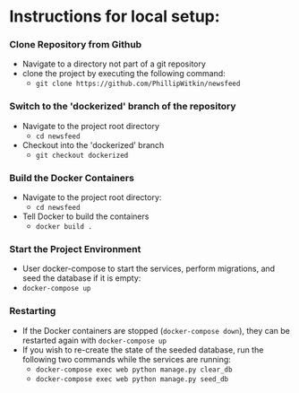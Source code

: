 # Instructions for local setup:

### Clone Repository from Github 
  * Navigate to a directory not part of a git repository
  * clone the project by executing the following command:
    * `git clone https://github.com/PhillipWitkin/newsfeed`

### Switch to the 'dockerized' branch of the repository
  * Navigate to the project root directory
    * `cd newsfeed`
  * Checkout into the 'dockerized' branch 
    * `git checkout dockerized`

### Build the Docker Containers
  * Navigate to the project root directory:
    * `cd newsfeed`
  * Tell Docker to build the containers
    * `docker build .`

### Start the Project Environment
  * User docker-compose to start the services, perform migrations, and seed the database if it is empty: 
  * `docker-compose up`


### Restarting 
  * If the Docker containers are stopped (`docker-compose down`), they can be restarted again with `docker-compose up`
  * If you wish to re-create the state of the seeded database, run the following two commands while the services are running:
    * `docker-compose exec web python manage.py clear_db`
    * `docker-compose exec web python manage.py seed_db`
